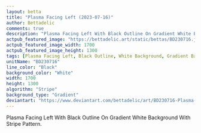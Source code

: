 ```yaml
---
layout: betta
title: "Plasma Facing Left (2023-07-16)"
author: Bettadelic
comments: true
description: "Plasma Facing Left With Black Outline On Gradient White Background With Stripe Pattern."
actpub_featured_image: "https://bettadelic.art/static/bettas/BD230716.jpg"
actpub_featured_image_width: 1700
actpub_featured_image_height: 1300
tags: [Plasma Facing Left, Black Outline, White Background, Gradient Background Pattern, Stripe Pattern, July 2023]
unitName: "BD230716"
line_color: "Black"
background_color: "White"
width: 1700
height: 1300
algorithm: "Stripe"
background_type: "Gradient"
deviantart: "https://www.deviantart.com/bettadelic/art/BD230716-Plasma-Facing-Left-2023-07-16-972295482"
---
```


Plasma Facing Left With Black Outline On Gradient White Background With Stripe Pattern.
